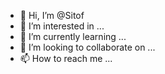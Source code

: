 - 👋 Hi, I’m @Sitof
- 👀 I’m interested in ...
- 🌱 I’m currently learning ...
- 💞️ I’m looking to collaborate on ...
- 📫 How to reach me ...

<!---
Sitof/Sitof is a ✨ special ✨ repository because its `README.md` (this file) appears on your GitHub profile.
You can click the Preview link to take a look at your changes.
--->
